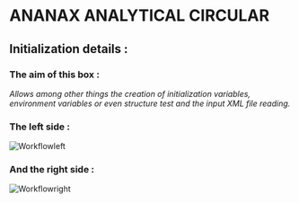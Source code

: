 # ANANAX ANALYTICAL CIRCULAR
## Initialization details :
### The aim of this box :
*Allows among other things the creation of initialization variables, environment variables or even structure test and the input XML file reading.*

### The left side :

![Workflowleft](https://user-images.githubusercontent.com/45098441/86543318-ba5f8380-bf1d-11ea-9c7e-a93419477b31.JPG)

### And the right side :

![Workflowright](https://user-images.githubusercontent.com/45098441/86543319-baf81a00-bf1d-11ea-92c4-f2ff833595b0.JPG)
